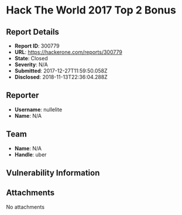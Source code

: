 # Hack The World 2017 Top 2 Bonus

## Report Details
- **Report ID**: 300779
- **URL**: https://hackerone.com/reports/300779
- **State**: Closed
- **Severity**: N/A
- **Submitted**: 2017-12-27T11:59:50.058Z
- **Disclosed**: 2018-11-13T22:36:04.288Z

## Reporter
- **Username**: nullelite
- **Name**: N/A

## Team
- **Name**: N/A
- **Handle**: uber

## Vulnerability Information


## Attachments
No attachments

